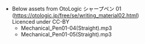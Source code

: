 - Below assets from OtoLogic シャープペン 01 (https://otologic.jp/free/se/writing_material02.html)  
  Licenced under CC-BY
  - Mechanical_Pen01-04(Straight).mp3
  - Mechanical_Pen01-05(Straight).mp3
